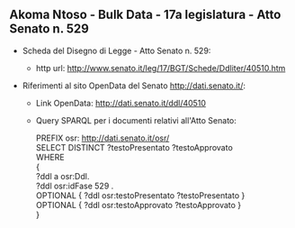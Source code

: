 ## Akoma Ntoso - Bulk Data - 17a legislatura - Atto Senato n. 529 ##

* Scheda del Disegno di Legge - Atto Senato n. 529:
	* http url: http://www.senato.it/leg/17/BGT/Schede/Ddliter/40510.htm

* Riferimenti al sito OpenData del Senato http://dati.senato.it/:
	* Link OpenData: http://dati.senato.it/ddl/40510
	* Query SPARQL per i documenti relativi all'Atto Senato:

        PREFIX osr: <http://dati.senato.it/osr/>  
		SELECT DISTINCT ?testoPresentato ?testoApprovato  
		WHERE  
		{  
		    ?ddl a osr:Ddl.  
		    ?ddl osr:idFase 529 .  
		    OPTIONAL { ?ddl osr:testoPresentato ?testoPresentato }  
		    OPTIONAL { ?ddl osr:testoApprovato ?testoApprovato }  
		}
		